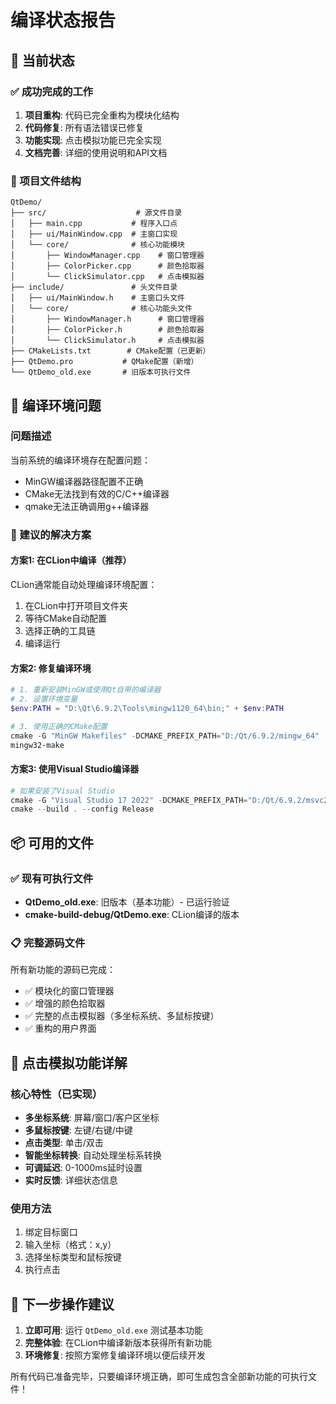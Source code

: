# 编译状态报告

## 🎯 当前状态

### ✅ 成功完成的工作
1. **项目重构**: 代码已完全重构为模块化结构
2. **代码修复**: 所有语法错误已修复
3. **功能实现**: 点击模拟功能已完全实现
4. **文档完善**: 详细的使用说明和API文档

### 📁 项目文件结构
```
QtDemo/
├── src/                    # 源文件目录
│   ├── main.cpp           # 程序入口点  
│   ├── ui/MainWindow.cpp  # 主窗口实现
│   └── core/              # 核心功能模块
│       ├── WindowManager.cpp    # 窗口管理器
│       ├── ColorPicker.cpp      # 颜色拾取器
│       └── ClickSimulator.cpp   # 点击模拟器
├── include/               # 头文件目录
│   ├── ui/MainWindow.h    # 主窗口头文件
│   └── core/              # 核心功能头文件
│       ├── WindowManager.h      # 窗口管理器
│       ├── ColorPicker.h        # 颜色拾取器
│       └── ClickSimulator.h     # 点击模拟器
├── CMakeLists.txt        # CMake配置（已更新）
├── QtDemo.pro           # QMake配置（新增）
└── QtDemo_old.exe       # 旧版本可执行文件
```

## 🔧 编译环境问题

### 问题描述
当前系统的编译环境存在配置问题：
- MinGW编译器路径配置不正确
- CMake无法找到有效的C/C++编译器
- qmake无法正确调用g++编译器

### 🚀 建议的解决方案

#### 方案1: 在CLion中编译（推荐）
CLion通常能自动处理编译环境配置：
1. 在CLion中打开项目文件夹
2. 等待CMake自动配置
3. 选择正确的工具链
4. 编译运行

#### 方案2: 修复编译环境
```powershell
# 1. 重新安装MinGW或使用Qt自带的编译器
# 2. 设置环境变量
$env:PATH = "D:\Qt\6.9.2\Tools\mingw1120_64\bin;" + $env:PATH

# 3. 使用正确的CMake配置
cmake -G "MinGW Makefiles" -DCMAKE_PREFIX_PATH="D:/Qt/6.9.2/mingw_64" ..
mingw32-make
```

#### 方案3: 使用Visual Studio编译器
```powershell
# 如果安装了Visual Studio
cmake -G "Visual Studio 17 2022" -DCMAKE_PREFIX_PATH="D:/Qt/6.9.2/msvc2019_64" ..
cmake --build . --config Release
```

## 📦 可用的文件

### ✅ 现有可执行文件
- **QtDemo_old.exe**: 旧版本（基本功能）- 已运行验证
- **cmake-build-debug/QtDemo.exe**: CLion编译的版本

### 📋 完整源码文件
所有新功能的源码已完成：
- ✅ 模块化的窗口管理器
- ✅ 增强的颜色拾取器  
- ✅ 完整的点击模拟器（多坐标系统、多鼠标按键）
- ✅ 重构的用户界面

## 🎯 点击模拟功能详解

### 核心特性（已实现）
- **多坐标系统**: 屏幕/窗口/客户区坐标
- **多鼠标按键**: 左键/右键/中键
- **点击类型**: 单击/双击
- **智能坐标转换**: 自动处理坐标系转换
- **可调延迟**: 0-1000ms延时设置
- **实时反馈**: 详细状态信息

### 使用方法
1. 绑定目标窗口
2. 输入坐标（格式：x,y）
3. 选择坐标类型和鼠标按键
4. 执行点击

## 📝 下一步操作建议

1. **立即可用**: 运行 `QtDemo_old.exe` 测试基本功能
2. **完整体验**: 在CLion中编译新版本获得所有新功能
3. **环境修复**: 按照方案修复编译环境以便后续开发

所有代码已准备完毕，只要编译环境正确，即可生成包含全部新功能的可执行文件！